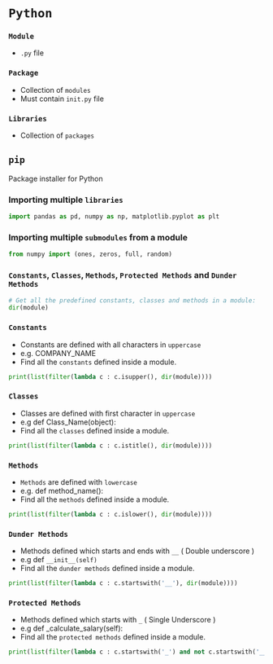 # `Python`

### `Module`
- `.py` file

### `Package`
- Collection of `modules`
- Must contain `init.py` file

### `Libraries`
- Collection of `packages`

## `pip`
Package installer for Python

### Importing multiple `libraries`
```python
import pandas as pd, numpy as np, matplotlib.pyplot as plt
```

### Importing multiple `submodules` from a module
```python
from numpy import (ones, zeros, full, random)
```

### `Constants`, `Classes`, `Methods`, `Protected Methods` and `Dunder Methods`
```python
# Get all the predefined constants, classes and methods in a module:
dir(module)
```

### `Constants`
- Constants are defined with all characters in `uppercase`
- e.g. COMPANY_NAME
- Find all the `constants` defined inside a module.
```python
print(list(filter(lambda c : c.isupper(), dir(module))))
```

### `Classes`
- Classes are defined with first character in `uppercase`
- e.g def Class_Name(object):
- Find all the `classes` defined inside a module.
```python
print(list(filter(lambda c : c.istitle(), dir(module))))
```

### `Methods`
- `Methods` are defined with `lowercase`
- e.g. def method_name():
- Find all the `methods` defined inside a module.
```python
print(list(filter(lambda c : c.islower(), dir(module))))
```

### `Dunder Methods`
- Methods defined which starts and ends with `__` ( Double underscore )
- e.g def `__init__(self)`
- Find all the `dunder methods` defined inside a module.
```python
print(list(filter(lambda c : c.startswith('__'), dir(module))))
```

### `Protected Methods`
- Methods defined which starts with `_` ( Single Underscore )
- e.g def \_calculate_salary(self):
- Find all the `protected methods` defined inside a module.
```python
print(list(filter(lambda c : c.startswith('_') and not c.startswith('__'), dir(module))))
``` 
